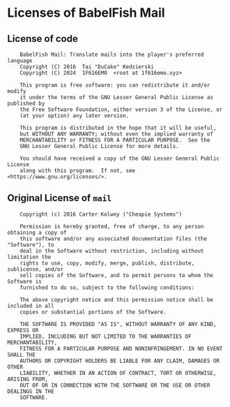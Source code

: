 # Licenses of BabelFish Mail

## License of code

        BabelFish Mail: Translate mails into the player's preferred language
        Copyright (C) 2016  Tai "DuCake" Kedzierski
        Copyright (C) 2024  1F616EMO  <root at 1f616emo.xyz>

        This program is free software: you can redistribute it and/or modify
        it under the terms of the GNU Lesser General Public License as published by
        the Free Software Foundation, either version 3 of the License, or
        (at your option) any later version.

        This program is distributed in the hope that it will be useful,
        but WITHOUT ANY WARRANTY; without even the implied warranty of
        MERCHANTABILITY or FITNESS FOR A PARTICULAR PURPOSE.  See the
        GNU Lesser General Public License for more details.

        You should have received a copy of the GNU Lesser General Public License
        along with this program.  If not, see <https://www.gnu.org/licenses/>.

## Original License of `mail`

        Copyright (c) 2016 Carter Kolwey ("Cheapie Systems")

        Permission is hereby granted, free of charge, to any person obtaining a copy of 
        this software and/or any associated documentation files (the "Software"), to 
        deal in the Software without restriction, including without limitation the 
        rights to use, copy, modify, merge, publish, distribute, sublicense, and/or 
        sell copies of the Software, and to permit persons to whom the Software is 
        furnished to do so, subject to the following conditions:

        The above copyright notice and this permission notice shall be included in all 
        copies or substantial portions of the Software.

        THE SOFTWARE IS PROVIDED "AS IS", WITHOUT WARRANTY OF ANY KIND, EXPRESS OR 
        IMPLIED, INCLUDING BUT NOT LIMITED TO THE WARRANTIES OF MERCHANTABILITY, 
        FITNESS FOR A PARTICULAR PURPOSE AND NONINFRINGEMENT. IN NO EVENT SHALL THE 
        AUTHORS OR COPYRIGHT HOLDERS BE LIABLE FOR ANY CLAIM, DAMAGES OR OTHER 
        LIABILITY, WHETHER IN AN ACTION OF CONTRACT, TORT OR OTHERWISE, ARISING FROM, 
        OUT OF OR IN CONNECTION WITH THE SOFTWARE OR THE USE OR OTHER DEALINGS IN THE 
        SOFTWARE.
